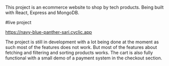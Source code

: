 This project is an ecommerce website to shop by tech products.
Being built with React, Express and MongoDB.


#live project

https://navy-blue-panther-sari.cyclic.app

The project is still in  development with a lot being done at the moment as such most of the features does not work.
But most of the features about fetching and filtering and sorting products works.
The cart is also fully functional with a small demo of a payment system in the checkout section.

